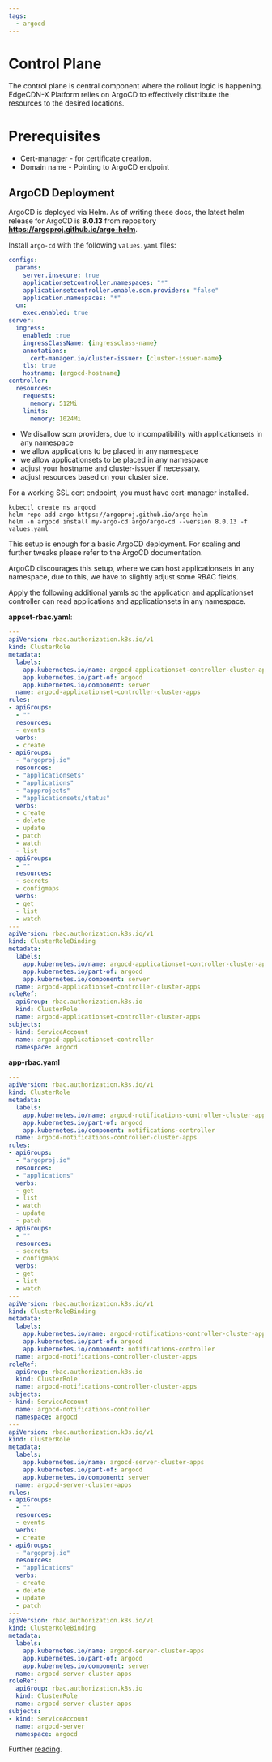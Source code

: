 ```yaml
---
tags:
  - argocd
---
```

# Control Plane
The control plane is central component where the rollout logic is happening. EdgeCDN-X Platform relies on ArgoCD to effectively distribute the resources to the desired locations.

# Prerequisites
* Cert-manager - for certificate creation.
* Domain name - Pointing to ArgoCD endpoint

## ArgoCD Deployment
ArgoCD is deployed via Helm. As of writing these docs, the latest helm release for ArgoCD is **8.0.13** from repository **https://argoproj.github.io/argo-helm**.

Install `argo-cd` with the following `values.yaml` files:



```yaml
configs:
  params:
    server.insecure: true
    applicationsetcontroller.namespaces: "*"
    applicationsetcontroller.enable.scm.providers: "false"
    application.namespaces: "*"
  cm:
    exec.enabled: true
server:
  ingress:
    enabled: true
    ingressClassName: {ingressclass-name}
    annotations:
      cert-manager.io/cluster-issuer: {cluster-issuer-name}
    tls: true
    hostname: {argocd-hostname}
controller:
  resources:
    requests:
      memory: 512Mi
    limits:
      memory: 1024Mi
```

* We disallow scm providers, due to incompatibility with applicationsets in any namespace
* we allow applications to be placed in any namespace
* we allow applicationsets to be placed in any namespace
* adjust your hostname and cluster-issuer if necessary.
* adjust resources based on your cluster size.

For a working SSL cert endpoint, you must have cert-manager installed.

```shell
kubectl create ns argocd
helm repo add argo https://argoproj.github.io/argo-helm
helm -n argocd install my-argo-cd argo/argo-cd --version 8.0.13 -f values.yaml
```

This setup is enough for a basic ArgoCD deployment. For scaling and further tweaks please refer to the ArgoCD documentation.

ArgoCD discourages this setup, where we can host applicationsets in any namespace, due to this, we have to slightly adjust some RBAC fields. 

Apply the following additional yamls so the application and applicationset controller can read applications and applicationsets in any namespace.

**appset-rbac.yaml**:
```yaml
---
apiVersion: rbac.authorization.k8s.io/v1
kind: ClusterRole
metadata:
  labels:
    app.kubernetes.io/name: argocd-applicationset-controller-cluster-apps
    app.kubernetes.io/part-of: argocd
    app.kubernetes.io/component: server
  name: argocd-applicationset-controller-cluster-apps
rules:
- apiGroups:
  - ""
  resources:
  - events
  verbs:
  - create
- apiGroups:
  - "argoproj.io"
  resources:
  - "applicationsets"
  - "applications"
  - "appprojects"
  - "applicationsets/status"
  verbs:
  - create
  - delete
  - update
  - patch
  - watch
  - list
- apiGroups:
  - ""
  resources:
  - secrets
  - configmaps
  verbs:
  - get
  - list
  - watch
---
apiVersion: rbac.authorization.k8s.io/v1
kind: ClusterRoleBinding
metadata:
  labels:
    app.kubernetes.io/name: argocd-applicationset-controller-cluster-apps
    app.kubernetes.io/part-of: argocd
    app.kubernetes.io/component: server
  name: argocd-applicationset-controller-cluster-apps
roleRef:
  apiGroup: rbac.authorization.k8s.io
  kind: ClusterRole
  name: argocd-applicationset-controller-cluster-apps
subjects:
- kind: ServiceAccount
  name: argocd-applicationset-controller
  namespace: argocd
```

**app-rbac.yaml**
```yaml
---
apiVersion: rbac.authorization.k8s.io/v1
kind: ClusterRole
metadata:
  labels:
    app.kubernetes.io/name: argocd-notifications-controller-cluster-apps
    app.kubernetes.io/part-of: argocd
    app.kubernetes.io/component: notifications-controller
  name: argocd-notifications-controller-cluster-apps
rules:
- apiGroups:
  - "argoproj.io"
  resources:
  - "applications"
  verbs:
  - get
  - list
  - watch
  - update
  - patch
- apiGroups:
  - ""
  resources:
  - secrets
  - configmaps
  verbs:
  - get
  - list
  - watch
---
apiVersion: rbac.authorization.k8s.io/v1
kind: ClusterRoleBinding
metadata:
  labels:
    app.kubernetes.io/name: argocd-notifications-controller-cluster-apps
    app.kubernetes.io/part-of: argocd
    app.kubernetes.io/component: notifications-controller
  name: argocd-notifications-controller-cluster-apps
roleRef:
  apiGroup: rbac.authorization.k8s.io
  kind: ClusterRole
  name: argocd-notifications-controller-cluster-apps
subjects:
- kind: ServiceAccount
  name: argocd-notifications-controller
  namespace: argocd
---
apiVersion: rbac.authorization.k8s.io/v1
kind: ClusterRole
metadata:
  labels:
    app.kubernetes.io/name: argocd-server-cluster-apps
    app.kubernetes.io/part-of: argocd
    app.kubernetes.io/component: server
  name: argocd-server-cluster-apps
rules:
- apiGroups:
  - ""
  resources:
  - events
  verbs:
  - create
- apiGroups:
  - "argoproj.io"
  resources:
  - "applications"
  verbs:
  - create
  - delete
  - update
  - patch
---
apiVersion: rbac.authorization.k8s.io/v1
kind: ClusterRoleBinding
metadata:
  labels:
    app.kubernetes.io/name: argocd-server-cluster-apps
    app.kubernetes.io/part-of: argocd
    app.kubernetes.io/component: server
  name: argocd-server-cluster-apps
roleRef:
  apiGroup: rbac.authorization.k8s.io
  kind: ClusterRole
  name: argocd-server-cluster-apps
subjects:
- kind: ServiceAccount
  name: argocd-server
  namespace: argocd
```

Further [reading](https://argo-cd.readthedocs.io/en/latest/operator-manual/applicationset/Appset-Any-Namespace/).